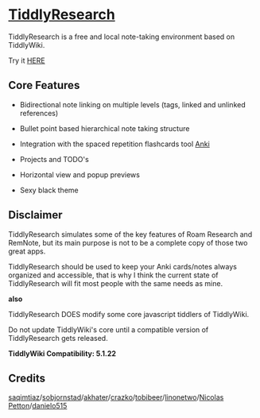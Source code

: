 # [TiddlyResearch](https://kebifurai.github.io/TiddlyResearch)

TiddlyResearch is a free and local note-taking environment based on TiddlyWiki.

Try it [HERE](https://kebifurai.github.io/TiddlyResearch)

## Core Features

* Bidirectional note linking on multiple levels (tags, linked and unlinked references)

* Bullet point based hierarchical note taking structure

* Integration with the spaced repetition flashcards tool [Anki](https://apps.ankiweb.net/)

* Projects and TODO's

* Horizontal view and popup previews

* Sexy black theme

## Disclaimer

TiddlyResearch simulates some of the key features of Roam Research and RemNote, but its main purpose is not to be a complete copy of those two great apps.

TiddlyResearch should be used to keep your Anki cards/notes always organized and accessible, that is why I think the current state of TiddlyResearch will fit most people with the same needs as mine.

**also**

TiddlyResearch DOES modify some core javascript tiddlers of TiddlyWiki.

Do not update TiddlyWiki's core until a compatible version of TiddlyResearch gets released.

**TiddlyWiki Compatibility: 5.1.22**

## Credits

[saqimtiaz](https://saqimtiaz.github.io/sq-tw/streams.html)/[sobjornstad](https://sobjornstad.github.io/TiddlyRemember/)/[akhater](https://akhater.github.io/drift/)/[crazko](https://github.com/crazko/krystal)/[tobibeer](http://tobibeer.github.io/tw5-plugins/#Plugins)/[linonetwo](https://onetwo.ren/wiki/#:Index)/[Nicolas Petton](https://nicolas.petton.fr/tw/project-manager.html)/[danielo515](http://contextplugin.tiddlyspot.com)
